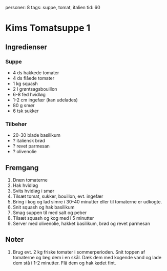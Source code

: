 personer: 8
tags: suppe, tomat, italien
tid: 60

# Kims Tomatsuppe 1

## Ingredienser
### Suppe
  - 4 ds hakkede tomater
  - 4 ds flåede tomater
  - 1 kg squash
  - 2 l grøntsagsbouillon
  - 6-8 fed hvidløg
  - 1-2 cm ingefær (kan udelades)
  - 80 g smør
  - 6 tsk sukker

### Tilbehør
  - 20-30 blade basilikum
  - ? italiensk brød
  - ? revet parmesan
  - ? olivenolie

## Fremgang
  1. Dræn tomaterne
  2. Hak hvidløg
  3. Svits hvidløg i smør
  4. Tilsæt tomat, sukker, bouillon, evt. ingefær
  5. Bring i kog og lad simre i 30-40 minutter eller til tomaterne er udkogte.
  6. Snit squash og hak basilikum
  7. Smag suppen til med salt og peber
  8. Tilsæt squash og kog med i 5 minutter
  9. Server med olivenolie, hakket basilikum, brød og revet parmesan

## Noter
  1. Brug evt. 2 kg friske tomater i sommerperioden. Snit toppen af tomaterne og
     læg dem i en skål. Dæk dem med kogende vand og lade dem stå i 1-2 minutter.
     Flå dem og hak kødet fint.
